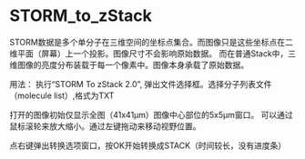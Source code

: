 # STORM_to_zStack
STORM数据是多个单分子在三维空间的坐标点集合。而图像只是这些坐标点在二维平面（屏幕）上一个投影。图像尺寸不会影响原始数据。
而在普通Stack中，三维图像的亮度分布装载于每一个像素中。图像本身承载了原始数据。

用法：
执行“STORM To zStack 2.0”, 弹出文件选择框。选择分子列表文件（molecule list）,格式为TXT

打开的图像初始仅显示全图（41x41µm）图像中心部位的5x5µm窗口。
可以通过鼠标滚轮来放大缩小。通过左键拖动来移动视野位置。

点右键弹出转换选项窗口，按OK开始转换成STACK（时间较长，没有进度条）
